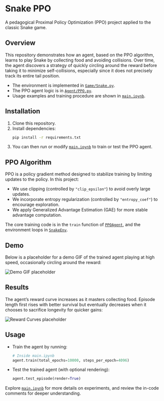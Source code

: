 # Snake PPO

A pedagogical Proximal Policy Optimization (PPO) project applied to the classic Snake game.

## Overview
This repository demonstrates how an agent, based on the PPO algorithm, learns to play Snake by collecting food and avoiding collisions. Over time, the agent discovers a strategy of quickly circling around the reward before taking it to minimize self-collisions, especially since it does not precisely track its entire tail position.

- The environment is implemented in [`Game/Snake.py`](Game/Snake.py).
- The PPO agent logic is in [`Agent/PPO.py`](Agent/PPO.py).
- Usage examples and training procedure are shown in [`main.ipynb`](main.ipynb).

## Installation
1. Clone this repository.  
2. Install dependencies:
   ```bash
   pip install -r requirements.txt
    ```
3. You can then run or modify [`main.ipynb`](main.ipynb) to train or test the PPO agent.

## PPO Algorithm
PPO is a policy gradient method designed to stabilize training by limiting updates to the policy. In this project:
- We use clipping (controlled by `"clip_epsilon"`) to avoid overly large updates.
- We incorporate entropy regularization (controlled by `"entropy_coef"`) to encourage exploration.
- We apply Generalized Advantage Estimation (GAE) for more stable advantage computation.

The core training code is in the `train` function of [`PPOAgent`](Agent/PPO.py), and the environment loops in [`SnakeEnv`](Game/Snake.py).

## Demo
Below is a placeholder for a demo GIF of the trained agent playing at high speed, occasionally circling around the reward:

![Demo GIF placeholder](path/to/demo.gif)

## Results
The agent’s reward curve increases as it masters collecting food. Episode length first rises with better survival but eventually decreases when it chooses to sacrifice longevity for quicker gains:

![Reward Curves placeholder](path/to/reward_curves.png)

## Usage
- Train the agent by running:
  ```python
  # Inside main.ipynb
  agent.train(total_epochs=10000, steps_per_epoch=4096)
    ```
- Test the trained agent (with optional rendering):
  ```python
  agent.test_episode(render=True)
    ```

Explore [`main.ipynb`](main.ipynb) for more details on experiments, and review the in-code comments for deeper understanding.